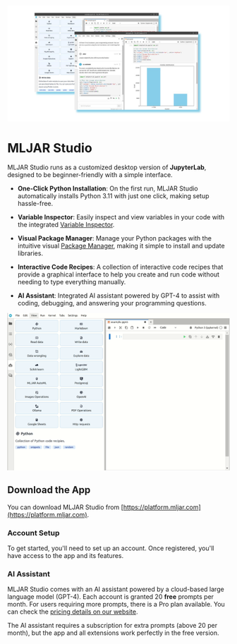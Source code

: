 
<p align="center">
  <img src="https://github.com/mljar/studio/blob/main/media/mljar-studio-app.jpg?raw=true" alt="MLJAR Studio app banner"/>
</p>


# MLJAR Studio

MLJAR Studio runs as a customized desktop version of **JupyterLab**, designed to be beginner-friendly with a simple interface.

- **One-Click Python Installation**: On the first run, MLJAR Studio automatically installs Python 3.11 with just one click, making setup hassle-free.

- **Variable Inspector**: Easily inspect and view variables in your code with the integrated [Variable Inspector](https://github.com/mljar/variable-inspector).

- **Visual Package Manager**: Manage your Python packages with the intuitive visual [Package Manager](https://github.com/mljar/package-manager), making it simple to install and update libraries.

- **Interactive Code Recipes**: A collection of interactive code recipes that provide a graphical interface to help you create and run code without needing to type everything manually.

- **AI Assistant**: Integrated AI assistant powered by GPT-4 to assist with coding, debugging, and answering your programming questions.

<img src="https://github.com/mljar/studio/blob/main/media/load-data.gif?raw=true" alt="MLJAR Studio app banner"/>

## Download the App

You can download MLJAR Studio from [https://platform.mljar.com](https://platform.mljar.com).

### Account Setup

To get started, you'll need to set up an account. Once registered, you'll have access to the app and its features.

### AI Assistant

MLJAR Studio comes with an AI assistant powered by a cloud-based large language model (GPT-4). Each account is granted 20 **free** prompts per month. For users requiring more prompts, there is a Pro plan available. You can check the [pricing details on our website](https://mljar.com/pricing/).

The AI assistant requires a subscription for extra prompts (above 20 per month), but the app and all extensions work perfectly in the free version.

